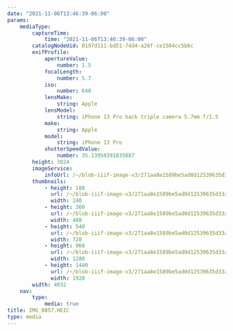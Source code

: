 ```yaml
---
date: "2021-11-06T13:46:39-06:00"
params:
    mediaType:
        captureTime:
            time: "2021-11-06T13:46:39-06:00"
        catalogNodeUid: 0197d111-bd51-74d4-a26f-ce1504cc5b6c
        exifProfile:
            apertureValue:
                number: 1.5
            focalLength:
                number: 5.7
            iso:
                number: 640
            lensMake:
                string: Apple
            lensModel:
                string: iPhone 13 Pro back triple camera 5.7mm f/1.5
            make:
                string: Apple
            model:
                string: iPhone 13 Pro
            shutterSpeedValue:
                number: 35.13950391835887
        height: 3024
        imageService:
            infoUrl: /~/blob-iiif-image-v3/271aa8e1589be5ad0d12539635d33aea7b3bd77ba88eb9fc5cc24d32126068c2/info.json
        thumbnails:
            - height: 180
              url: /~/blob-iiif-image-v3/271aa8e1589be5ad0d12539635d33aea7b3bd77ba88eb9fc5cc24d32126068c2/full/240%2C180/0/default.jpg
              width: 240
            - height: 360
              url: /~/blob-iiif-image-v3/271aa8e1589be5ad0d12539635d33aea7b3bd77ba88eb9fc5cc24d32126068c2/full/480%2C360/0/default.jpg
              width: 480
            - height: 540
              url: /~/blob-iiif-image-v3/271aa8e1589be5ad0d12539635d33aea7b3bd77ba88eb9fc5cc24d32126068c2/full/720%2C540/0/default.jpg
              width: 720
            - height: 960
              url: /~/blob-iiif-image-v3/271aa8e1589be5ad0d12539635d33aea7b3bd77ba88eb9fc5cc24d32126068c2/full/1280%2C960/0/default.jpg
              width: 1280
            - height: 1440
              url: /~/blob-iiif-image-v3/271aa8e1589be5ad0d12539635d33aea7b3bd77ba88eb9fc5cc24d32126068c2/full/1920%2C1440/0/default.jpg
              width: 1920
        width: 4032
    nav:
        type:
            media: true
title: IMG_0857.HEIC
type: media
---
```

